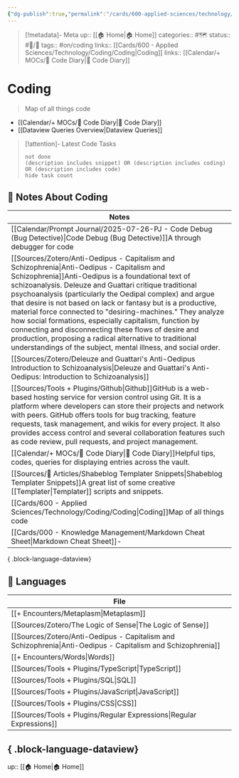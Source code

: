 ```yaml
---
{"dg-publish":true,"permalink":"/cards/600-applied-sciences/technology/coding/coding/"}
---
```


>[!metadata]- Meta
>up:: [[🏠 Home\|🏠 Home]]
>categories:: #🗺
>status:: #📝/🌱 
>tags:: #on/coding 
>links:: [[Cards/600 - Applied Sciences/Technology/Coding/Coding\|Coding]]
>links:: [[Calendar/+ MOCs/🧪 Code Diary\|🧪 Code Diary]]

# Coding
> Map of all things code

- [[Calendar/+ MOCs/🧪 Code Diary\|🧪 Code Diary]]
- [[Dataview Queries Overview\|Dataview Queries]]

> [!attention]- Latest Code Tasks
> ```tasks
> not done
> (description includes snippet) OR (description includes coding) OR (description includes code)
> hide task count
> ```

## 📝 Notes About Coding
| Notes                                                                                                                                                                                                                                                                                                                                                                                                                                                                                                                                                                                                                                                                               |
| ----------------------------------------------------------------------------------------------------------------------------------------------------------------------------------------------------------------------------------------------------------------------------------------------------------------------------------------------------------------------------------------------------------------------------------------------------------------------------------------------------------------------------------------------------------------------------------------------------------------------------------------------------------------------------------- |
| [[Calendar/Prompt Journal/2025-07-26-PJ - Code Debug (Bug Detective)\|Code Debug (Bug Detective)]]<span class='summary'>A through debugger for code </span>                                                                                                                                                                                                                                                                                                                                                                                                                                                                                                                      |
| [[Sources/Zotero/Anti-Oedipus - Capitalism and Schizophrenia\|Anti-Oedipus - Capitalism and Schizophrenia]]<span class='summary'>Anti-Oedipus is a foundational text of schizoanalysis. Deleuze and Guattari critique traditional psychoanalysis (particularly the Oedipal complex) and argue that desire is not based on lack or fantasy but is a productive, material force connected to "desiring-machines." They analyze how social formations, especially capitalism, function by connecting and disconnecting these flows of desire and production, proposing a radical alternative to traditional understandings of the subject, mental illness, and social order.</span> |
| [[Sources/Zotero/Deleuze and Guattari's Anti-Oedipus Introduction to Schizoanalysis\|Deleuze and Guattari's Anti-Oedipus: Introduction to Schizoanalysis]]<span class='summary'></span>                                                                                                                                                                                                                                                                                                                                                                                                                                                                                          |
| [[Sources/Tools + Plugins/Github\|Github]]<span class='summary'>GitHub is a web-based hosting service for version control using Git. It is a platform where developers can store their projects and network with peers. GitHub offers tools for bug tracking, feature requests, task management, and wikis for every project. It also provides access control and several collaboration features such as code review, pull requests, and project management.</span>                                                                                                                                                                                                              |
| [[Calendar/+ MOCs/🧪 Code Diary\|🧪 Code Diary]]<span class='summary'>Helpful tips, codes, queries for displaying entries across the vault.</span>                                                                                                                                                                                                                                                                                                                                                                                                                                                                                                                               |
| [[Sources/📰 Articles/Shabeblog Templater Snippets\|Shabeblog Templater Snippets]]<span class='summary'>A great list of some creative [[Templater\|Templater]] scripts and snippets.</span>                                                                                                                                                                                                                                                                                                                                                                                                                                                                                                 |
| [[Cards/600 - Applied Sciences/Technology/Coding/Coding\|Coding]]<span class='summary'>Map of all things code</span>                                                                                                                                                                                                                                                                                                                                                                                                                                                                                                                                                             |
| [[Cards/000 - Knowledge Management/Markdown Cheat Sheet\|Markdown Cheat Sheet]]<span class='summary'>\-</span>                                                                                                                                                                                                                                                                                                                                                                                                                                                                                                                                                                   |

{ .block-language-dataview}

## 🧩 Languages
| File                                                                                                           |
| -------------------------------------------------------------------------------------------------------------- |
| [[+ Encounters/Metaplasm\|Metaplasm]]                                                                       |
| [[Sources/Zotero/The Logic of Sense\|The Logic of Sense]]                                                   |
| [[Sources/Zotero/Anti-Oedipus - Capitalism and Schizophrenia\|Anti-Oedipus - Capitalism and Schizophrenia]] |
| [[+ Encounters/Words\|Words]]                                                                               |
| [[Sources/Tools + Plugins/TypeScript\|TypeScript]]                                                          |
| [[Sources/Tools + Plugins/SQL\|SQL]]                                                                        |
| [[Sources/Tools + Plugins/JavaScript\|JavaScript]]                                                          |
| [[Sources/Tools + Plugins/CSS\|CSS]]                                                                        |
| [[Sources/Tools + Plugins/Regular Expressions\|Regular Expressions]]                                        |

{ .block-language-dataview}
---
up:: [[🏠 Home\|🏠 Home]]

